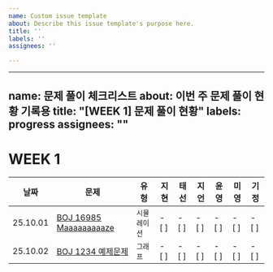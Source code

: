```yaml
---
name: Custom issue template
about: Describe this issue template's purpose here.
title: ''
labels: ''
assignees: ''

---
```


---
name: 문제 풀이 체크리스트
about: 이번 주 문제 풀이 현황 기록용
title: "[WEEK 1] 문제 풀이 현황"
labels: progress
assignees: ""
---

# WEEK 1

| 날짜 | 문제 | 유형 | 지현 | 태선 | 지언 | 윤영 | 미영 | 기정 |
|------|------|------|------|------|------|------|------|------|
| 25.10.01 | [BOJ 16985 Maaaaaaaaaze](https://www.acmicpc.net/problem/16985) | `시뮬레이션` | - [ ] | - [ ] | - [ ] | - [ ] | - [ ] | - [ ] |
| 25.10.02 | [BOJ 1234 예제문제](https://www.acmicpc.net/problem/1234) | `그래프` | - [ ] | - [ ] | - [ ] | - [ ] | - [ ] | - [ ] |
